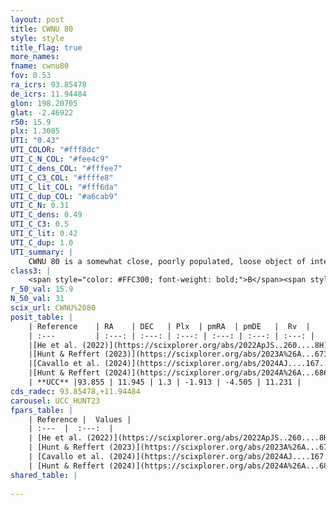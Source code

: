 ```yaml
---
layout: post
title: CWNU 80
style: style
title_flag: true
more_names: 
fname: cwnu80
fov: 0.53
ra_icrs: 93.85478
de_icrs: 11.94484
glon: 198.20705
glat: -2.46922
r50: 15.9
plx: 1.3005
UTI: "0.43"
UTI_COLOR: "#fff8dc"
UTI_C_N_COL: "#fee4c9"
UTI_C_dens_COL: "#fffee7"
UTI_C_C3_COL: "#ffffe8"
UTI_C_lit_COL: "#fff6da"
UTI_C_dup_COL: "#a6cab9"
UTI_C_N: 0.31
UTI_C_dens: 0.49
UTI_C_C3: 0.5
UTI_C_lit: 0.42
UTI_C_dup: 1.0
UTI_summary: |
    CWNU 80 is a somewhat close, poorly populated, loose object of intermediate C3 quality. It was recently reported in the literature.
class3: |
    <span style="color: #FFC300; font-weight: bold;">B</span><span style="color: #FFC300; font-weight: bold;">B</span>
r_50_val: 15.9
N_50_val: 31
scix_url: CWNU%2080
posit_table: |
    | Reference    | RA    | DEC   | Plx  | pmRA  | pmDE   |  Rv  |
    | :---         | :---: | :---: | :---: | :---: | :---: | :---: |
    |[He et al. (2022)](https://scixplorer.org/abs/2022ApJS..260....8H) | 93.779 | 11.874 | 1.28 | -1.91 | -4.46 | -- |
    |[Hunt & Reffert (2023)](https://scixplorer.org/abs/2023A%26A...673A.114H) | 93.96 | 11.891 | 1.293 | -1.844 | -4.497 | 5.246 |
    |[Cavallo et al. (2024)](https://scixplorer.org/abs/2024AJ....167...12C) | 93.424 | 12.373 | 1.292 | -- | -- | -- |
    |[Hunt & Reffert (2024)](https://scixplorer.org/abs/2024A%26A...686A..42H) | 93.96 | 11.891 | 1.293 | -1.844 | -4.497 | 5.246 |
    | **UCC** |93.855 | 11.945 | 1.3 | -1.913 | -4.505 | 11.231 | 
cds_radec: 93.85478,+11.94484
carousel: UCC_HUNT23
fpars_table: |
    | Reference |  Values |
    | :---  |  :---:  |
    | [He et al. (2022)](https://scixplorer.org/abs/2022ApJS..260....8H) | `AG=0.35, m-M=9.45, logAge=7.8, Z=0.024` |
    | [Hunt & Reffert (2023)](https://scixplorer.org/abs/2023A%26A...673A.114H) | `AV50=0.298, diffAV50=1.072, MOD50=9.351, logAge50=8.09` |
    | [Cavallo et al. (2024)](https://scixplorer.org/abs/2024AJ....167...12C) | `AV50=0.44, dMod50=9.51, logAge50=8.05, [Fe/H]50=0.11` |
    | [Hunt & Reffert (2024)](https://scixplorer.org/abs/2024A%26A...686A..42H) | `MassJ=49.2767` |
shared_table: |
    
---
```

